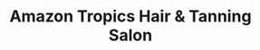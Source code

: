 ---
title: "Amazon Tropics Hair & Tanning Salon"
url: /boyd/amazon-tropics-hair-und-tanning-salon/
shop: Friseur
---